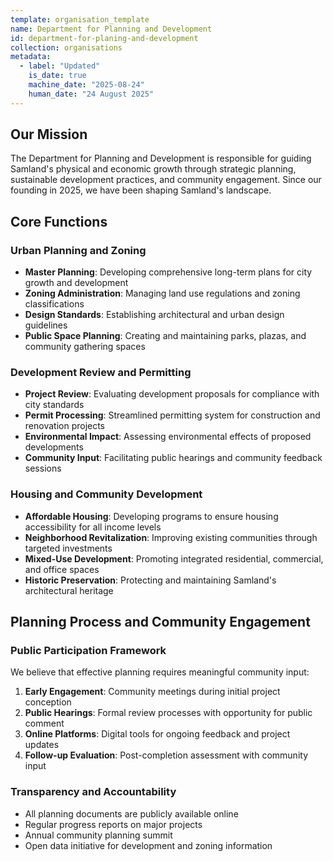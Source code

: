 ```yaml
---
template: organisation_template
name: Department for Planning and Development
id: department-for-planing-and-development
collection: organisations
metadata:
  - label: "Updated"
    is_date: true
    machine_date: "2025-08-24"
    human_date: "24 August 2025"
---
```


## Our Mission

The Department for Planning and Development is responsible for guiding Samland's physical and economic growth through strategic planning, sustainable development practices, and community engagement. Since our founding in 2025, we have been shaping Samland's landscape.

## Core Functions

### Urban Planning and Zoning
- **Master Planning**: Developing comprehensive long-term plans for city growth and development
- **Zoning Administration**: Managing land use regulations and zoning classifications
- **Design Standards**: Establishing architectural and urban design guidelines
- **Public Space Planning**: Creating and maintaining parks, plazas, and community gathering spaces

### Development Review and Permitting
- **Project Review**: Evaluating development proposals for compliance with city standards
- **Permit Processing**: Streamlined permitting system for construction and renovation projects
- **Environmental Impact**: Assessing environmental effects of proposed developments
- **Community Input**: Facilitating public hearings and community feedback sessions

### Housing and Community Development
- **Affordable Housing**: Developing programs to ensure housing accessibility for all income levels
- **Neighborhood Revitalization**: Improving existing communities through targeted investments
- **Mixed-Use Development**: Promoting integrated residential, commercial, and office spaces
- **Historic Preservation**: Protecting and maintaining Samland's architectural heritage

## Planning Process and Community Engagement

### Public Participation Framework
We believe that effective planning requires meaningful community input:

1. **Early Engagement**: Community meetings during initial project conception
2. **Public Hearings**: Formal review processes with opportunity for public comment
3. **Online Platforms**: Digital tools for ongoing feedback and project updates
4. **Follow-up Evaluation**: Post-completion assessment with community input

### Transparency and Accountability
- All planning documents are publicly available online
- Regular progress reports on major projects
- Annual community planning summit
- Open data initiative for development and zoning information